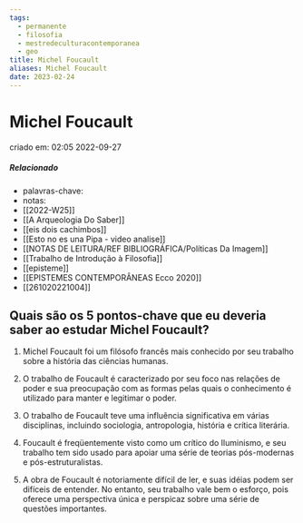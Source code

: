 ```yaml
---
tags:
  - permanente
  - filosofia
  - mestredeculturacontemporanea
  - geo
title: Michel Foucault
aliases: Michel Foucault
date: 2023-02-24
---
```


# Michel Foucault

criado em: 02:05 2022-09-27

##### Relacionado

- palavras-chave: 
- notas: 
- [[2022-W25]]
- [[A Arqueologia Do Saber]]
- [[eis dois cachimbos]]
- [[Esto no es una Pipa - video analise]]
- [[NOTAS DE LEITURA/REF BIBLIOGRÁFICA/Políticas Da Imagem]]
- [[Trabalho de Introdução à Filosofia]]
- [[episteme]]
- [[EPISTEMES CONTEMPORÂNEAS Ecco 2020]]
- [[261020221004]]

## Quais são os 5 pontos-chave que eu deveria saber ao estudar Michel Foucault?

1. Michel Foucault foi um filósofo francês mais conhecido por seu trabalho sobre a história das ciências humanas.

2. O trabalho de Foucault é caracterizado por seu foco nas relações de poder e sua preocupação com as formas pelas quais o conhecimento é utilizado para manter e legitimar o poder.

3. O trabalho de Foucault teve uma influência significativa em várias disciplinas, incluindo sociologia, antropologia, história e crítica literária.

4. Foucault é freqüentemente visto como um crítico do Iluminismo, e seu trabalho tem sido usado para apoiar uma série de teorias pós-modernas e pós-estruturalistas.

5. A obra de Foucault é notoriamente difícil de ler, e suas idéias podem ser difíceis de entender. No entanto, seu trabalho vale bem o esforço, pois oferece uma perspectiva única e perspicaz sobre uma série de questões importantes.
